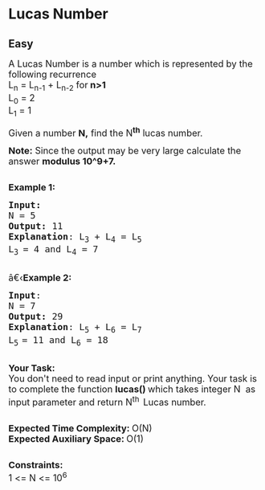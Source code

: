 # Lucas Number
## Easy
<div class="problems_problem_content__Xm_eO"><p><span style="font-size:18px">A Lucas Number is a number which is represented by the following recurrence<br>
L<sub>n</sub>&nbsp;= L<sub>n-1</sub>&nbsp;+ L<sub>n-2</sub>&nbsp;for<strong> n&gt;1</strong><br>
L<sub>0</sub>&nbsp;= 2<br>
L<sub>1</sub>&nbsp;= 1</span></p>

<p><span style="font-size:18px">Given a number <strong>N,</strong>&nbsp;find the N<strong><sup>th</sup></strong> lucas number.</span></p>

<p><span style="font-size:18px"><strong>Note:</strong>&nbsp;Since the output may be very large calculate the answer&nbsp;<strong>modulus 10^9+7.</strong></span></p>

<p><br>
<span style="font-size:18px"><strong>Example 1:</strong></span></p>

<pre><span style="font-size:18px"><strong>Input:</strong>
N = 5
<strong>Output:</strong> 11
<strong>Explanation</strong>: L<sub>3</sub> + L<sub>4</sub> = L<sub>5
</sub>L<sub>3 </sub>= 4 and L<sub>4</sub> = 7
</span></pre>

<p><br>
<span style="font-size:18px">â€‹<strong>Example 2:</strong></span></p>

<pre><span style="font-size:18px"><strong>Input</strong>: 
N = 7
<strong>Output:</strong> 29
<strong>Explanation</strong>: L<sub>5</sub></span><span style="font-size:18px">&nbsp;+ L<sub>6</sub></span><span style="font-size:18px">&nbsp;= L<sub>7</sub></span>
<span style="font-size:18px">L<sub>5</sub></span><sub> </sub><span style="font-size:18px">= 11 and L<sub>6</sub></span><span style="font-size:18px">&nbsp;= 18
</span></pre>

<p><br>
<span style="font-size:18px"><strong>Your Task:</strong><br>
You don't need to read input or print anything. Your task is to complete the function&nbsp;<strong>lucas()&nbsp;</strong>which takes&nbsp;integer N &nbsp;as input parameter and return N<sup>th</sup></span>&nbsp; <span style="font-size:18px">L</span><span style="font-size:18px">ucas number.</span></p>

<p><br>
<span style="font-size:18px"><strong>Expected Time Complexity:&nbsp;</strong>O(N)<br>
<strong>Expected Auxiliary Space:&nbsp;</strong>O(1)</span></p>

<p><br>
<span style="font-size:18px"><strong>Constraints:</strong><br>
1 &lt;= N&nbsp;&lt;= 10<sup>6</sup></span></p>
</div>